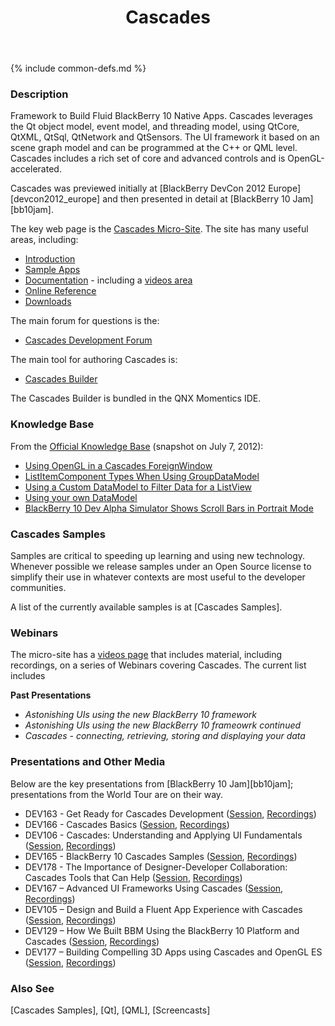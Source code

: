﻿---
title: Cascades
oneline: Framework to Build BlackBerry 10 Native Apps
forum: "http://supportforums.blackberry.com/t5/Cascades-Development/bd-p/Cascades"
techlink: "https://developer.blackberry.com/cascades/"
tags: cascades, native, blackberry10

layout: technology
---
{% include common-defs.md %}

### Description
Framework to Build Fluid BlackBerry 10 Native Apps.
Cascades leverages the Qt object model, event model, and threading model, using
QtCore, QtXML, QtSql, QtNetwork and QtSensors.
The UI framework it based on an scene graph model and can be programmed at the C++ or QML level.
Cascades includes a rich set of core and advanced controls and is OpenGL-accelerated.

Cascades was previewed initially at [BlackBerry DevCon 2012 Europe][devcon2012_europe]
and then presented in detail at [BlackBerry 10 Jam][bb10jam].

The key web page is the [Cascades Micro-Site](https://developer.blackberry.com/cascades/).
The site has many useful areas, including:
* [Introduction](https://developer.blackberry.com/cascades/documentation/getting_started/introtocascades.html)
* [Sample Apps](https://developer.blackberry.com/cascades/sampleapps)
* [Documentation](https://developer.blackberry.com/cascades/documentation) - including a [videos area](https://developer.blackberry.com/cascades/documentation/videos/index.html)
* [Online Reference](https://developer.blackberry.com/cascades/reference/classes.html)
* [Downloads](https://developer.blackberry.com/cascades/download)

The main forum for questions is the:

* [Cascades Development Forum](http://supportforums.blackberry.com/t5/Cascades-Development/bd-p/Cascades)

The main tool for authoring Cascades is:

* [Cascades Builder](https://developer.blackberry.com/cascades/documentation/getting_started/cascades_builder/index.html)

The Cascades Builder is bundled in the QNX Momentics IDE.

### Knowledge Base

From the [Official Knowledge Base](http://supportforums.blackberry.com/t5/Cascades-Development-Knowledge/tkb-p/Cascades@tkb?CPID=E10C020&Date=070612) (snapshot on July 7, 2012):

* [Using OpenGL in a Cascades ForeignWindow](http://supportforums.blackberry.com/t5/Cascades-Development-Knowledge/Using-OpenGL-in-a-Cascades-ForeignWindow/ta-p/1785779)
* [ListItemComponent Types When Using GroupDataModel](http://supportforums.blackberry.com/t5/Cascades-Development-Knowledge/ListItemComponent-Types-When-Using-GroupDataModel/ta-p/1750117)
* [Using a Custom DataModel to Filter Data for a ListView](http://supportforums.blackberry.com/t5/Cascades-Development-Knowledge/Using-a-Custom-DataModel-to-Filter-Data-for-a-ListView/ta-p/1752509)
* [Using your own DataModel](http://supportforums.blackberry.com/t5/Cascades-Development-Knowledge/Using-your-own-DataModel/ta-p/1755893)
* [BlackBerry 10 Dev Alpha Simulator Shows Scroll Bars in Portrait Mode](http://supportforums.blackberry.com/t5/Cascades-Development-Knowledge/BlackBerry-10-Dev-Alpha-Simulator-Shows-Scroll-Bars-in-Portrait/ta-p/1761701)

### Cascades Samples

Samples are critical to speeding up learning and using new technology.
Whenever possible we release samples under an Open Source license to simplify their use in whatever contexts are most useful
to the developer communities.

A list of the currently available samples is at [Cascades Samples].

### Webinars

The micro-site has a
[videos page](https://developer.blackberry.com/cascades/documentation/videos/index.html)
that includes
material, including recordings, on a series of Webinars covering Cascades.  The current list includes

**Past Presentations**
* _Astonishing UIs using the new BlackBerry 10 framework_
* _Astonishing UIs using the new BlackBerry 10 frameowrk continued_
* _Cascades - connecting, retrieving, storing and displaying your data_

### Presentations and Other Media

Below are the key presentations from [BlackBerry 10 Jam][bb10jam]; presentations from the World Tour
are on their way.

* DEV163 - Get Ready for Cascades Development
([Session](https://bbworld.blackberryconferences.net/2012/scheduler/sessionDetails.do?SESSION_ID=DEV163),
[Recordings](http://blackberrydevcon.eventmystro.com/em/presentation-details/auid/715/nav/cat "Requires Registration"))
* DEV166 - Cascades Basics
([Session](https://bbworld.blackberryconferences.net/2012/scheduler/sessionDetails.do?SESSION_ID=DEV166),
[Recordings](http://blackberrydevcon.eventmystro.com/em/presentation-details/auid/720/nav/cat "Requires Registration"))
* DEV106 - Cascades: Understanding and Applying UI Fundamentals
([Session](https://bbworld.blackberryconferences.net/2012/scheduler/sessionDetails.do?SESSION_ID=DEV106),
[Recordings](http://blackberrydevcon.eventmystro.com/em/presentation-details/auid/685/nav/cat "Requires Registration"))
* DEV165 - BlackBerry 10 Cascades Samples
([Session](https://bbworld.blackberryconferences.net/2012/scheduler/sessionDetails.do?SESSION_ID=DEV165),
[Recordings](http://blackberrydevcon.eventmystro.com/em/presentation-details/auid/719/nav/cat "Requires Registration"))
* DEV178 - The Importance of Designer-Developer Collaboration: Cascades Tools that Can Help
([Session](https://bbworld.blackberryconferences.net/2012/scheduler/sessionDetails.do?SESSION_ID=DEV178),
[Recordings](http://blackberrydevcon.eventmystro.com/em/presentation-details/auid/712/nav/cat "Requires Registration"))
* DEV167 – Advanced UI Frameworks Using Cascades
([Session](https://bbworld.blackberryconferences.net/2012/scheduler/sessionDetails.do?SESSION_ID=DEV167),
[Recordings](http://blackberrydevcon.eventmystro.com/em/presentation-details/auid/721/nav/cat "Requires Registration"))
* DEV105 – Design and Build a Fluent App Experience with Cascades
([Session](https://bbworld.blackberryconferences.net/2012/scheduler/sessionDetails.do?SESSION_ID=DEV105),
[Recordings](http://blackberrydevcon.eventmystro.com/em/presentation-details/auid/684/nav/cat "Requires Registration"))
* DEV129 – How We Built BBM Using the BlackBerry 10 Platform and Cascades
([Session](https://bbworld.blackberryconferences.net/2012/scheduler/sessionDetails.do?SESSION_ID=DEV129),
[Recordings](http://blackberrydevcon.eventmystro.com/em/presentation-details/auid/693/nav/cat "Requires Registration"))
* DEV177 – Building Compelling 3D Apps using Cascades and OpenGL ES
([Session](https://bbworld.blackberryconferences.net/2012/scheduler/sessionDetails.do?SESSION_ID=DEV177),
[Recordings](http://blackberrydevcon.eventmystro.com/em/presentation-details/auid/731/nav/cat "Requires Registration"))


### Also See
[Cascades Samples], [Qt], [QML], [Screencasts]
